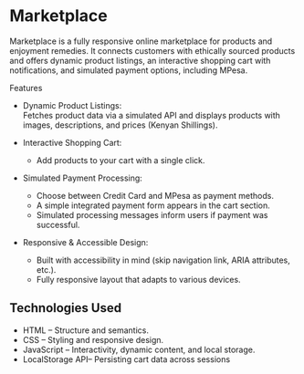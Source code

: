#  Marketplace

Marketplace is a fully responsive online marketplace for products and enjoyment remedies. It connects customers with ethically sourced products and offers dynamic product listings, an interactive shopping cart with notifications, and simulated payment options, including MPesa.


 Features

- Dynamic Product Listings:  
  Fetches product data via a simulated API and displays products with images, descriptions, and prices (Kenyan Shillings).

- Interactive Shopping Cart:  
  - Add products to your cart with a single click.
  
  

- Simulated Payment Processing:  
  - Choose between Credit Card and MPesa as payment methods.
  - A simple integrated payment form appears in the cart section.
  - Simulated processing messages inform users if payment was successful.

- Responsive & Accessible Design:  
  - Built with accessibility in mind (skip navigation link, ARIA attributes, etc.).
  - Fully responsive layout that adapts to various devices.



## Technologies Used

- HTML – Structure and semantics.
- CSS – Styling and responsive design.
- JavaScript – Interactivity, dynamic content, and local storage.
- LocalStorage API– Persisting cart data across sessions

